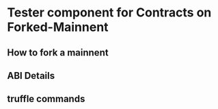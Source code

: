 # Tester component for Contracts on Forked-Mainnent

## How to fork a mainnent


## ABI Details


## truffle commands

